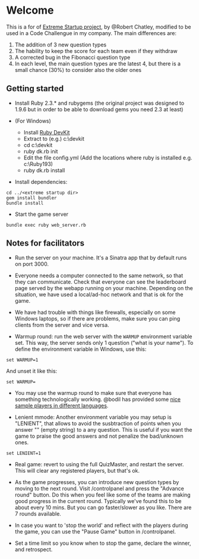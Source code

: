 Welcome
=======
This is a for of [Extreme Startup project](https://github.com/rchatley/extreme_startup), by @Robert Chatley, modified to be used in a Code Challengue in my company. The main differences are:
1. The addition of 3 new question types
1. The hability to keep the score for each team even if they withdraw
1. A corrected bug in the Fibonacci question type
1. In each level, the main question types are the latest 4, but there is a small chance (30%) to consider also the older ones

Getting started
---------------
* Install Ruby 2.3.* and rubygems (the original project was designed to 1.9.6 but in order to be able to download gems you need 2.3 at least)
* (For Windows)
  * Install [Ruby DevKit](http://rubyinstaller.org/downloads/)
  * Extract to (e.g.) c:\devkit
  * cd c:\devkit
  * ruby dk.rb init
  * Edit the file config.yml (Add the locations where ruby is installed e.g. c:\Ruby193)
  * ruby dk.rb install

* Install dependencies:

````
cd ../<extreme startup dir>
gem install bundler
bundle install
````

* Start the game server

````
bundle exec ruby web_server.rb
````

Notes for facilitators
----------------------

* Run the server on your machine. It's a Sinatra app that by default runs on port 3000.
* Everyone needs a computer connected to the same network, so that they can communicate. Check that everyone can see the leaderboard page served by the webapp running on your machine. Depending on the situation, we have used a local/ad-hoc network and that is ok for the game.
* We have had trouble with things like firewalls, especially on some Windows laptops, so if there are problems, make sure you can ping clients from the server and vice versa.

* Warmup round: run the web server with the `WARMUP` environment variable set. This way, the server sends only 1 question ("what is your name"). To define the environment variable in Windows, use this: 


````
set WARMUP=1
````

And unset it like this:

````
set WARMUP=
```` 

* You may use the warmup round to make sure that everyone has something technologically working. @bodil has provided some [nice sample players in different languages](https://github.com/steria/extreme_startup_servers).

* Lenient mmode: Another environment variable you may setup is "LENIENT", that allows to avoid the susbtraction of points when you answer "" (empty string) to a any question. This is useful if you want the game to praise the good answers and not penalize the bad/unknown ones.

````
set LENIENT=1
````

* Real game: revert to using the full QuizMaster, and restart the server. This will clear any registered players, but that's ok.

* As the game progresses, you can introduce new question types by moving to the next round. Visit /controlpanel and press the "Advance round" button. Do this when you feel like some of the teams are making good progress in the current round. Typically we've found this to be about every 10 mins. But you can go faster/slower as you like. There are 7 rounds available.

* In case you want to 'stop the world' and reflect with the players
  during the game, you can use the "Pause Game" button in /controlpanel.

* Set a time limit so you know when to stop the game, declare the winner, and retrospect.
